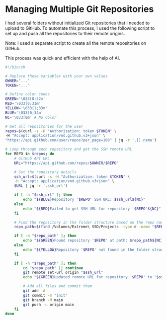 # Managing Multiple Git Repositories

I had several folders without initialized Git repositories that I needed to upload to GitHub. To automate this process, I used the following script to set up and push all the repositories to their remote origins.

Note: I used a separate script to create all the remote repositories on GitHub.

This process was quick and efficient with the help of AI.

```sh
#!/bin/sh

# Replace these variables with your own values
OWNER="..."
TOKEN="..."

# Define color codes
GREEN='\033[0;32m'
RED='\033[0;31m'
YELLOW='\033[1;33m'
BLUE='\033[0;34m'
NC='\033[0m' # No Color

# Get all repositories for the user
repos=$(curl -s -H "Authorization: token $TOKEN" \
-H "Accept: application/vnd.github.v3+json" \
"https://api.github.com/user/repos?per_page=100" | jq -r '.[].name')

# Loop through each repository and get the SSH remote URL
for REPO in $repos; do
    # GitHub API URL
    URL="https://api.github.com/repos/$OWNER/$REPO"

    # Get the repository details
    ssh_url=$(curl -s -H "Authorization: token $TOKEN" \
    -H "Accept: application/vnd.github.v3+json" \
    $URL | jq -r '.ssh_url')

    if [ -n "$ssh_url" ]; then
        echo "${BLUE}Repository '$REPO' SSH URL: $ssh_url${NC}"
    else
        echo "${RED}Failed to get SSH URL for repository '$REPO'${NC}"
    fi

    # Find the repository in the folder structure based on the repo name
    repo_path=$(find /Volumes/Extreme\ SSD/Projects -type d -name "$REPO" 2>/dev/null)

    if [ -n "$repo_path" ]; then
        echo "${GREEN}Found repository '$REPO' at path: $repo_path${NC}"
    else
        echo "${YELLOW}Repository '$REPO' not found in the folder structure${NC}"
    fi

    if [ -n "$repo_path" ]; then
        cd "$repo_path" || continue
        git remote set-url origin "$ssh_url"
        echo "${GREEN}Updated remote URL for repository '$REPO' to '$ssh_url'${NC}"

        # Add all files and commit them
        git add -A
        git commit -m "init"
        git branch -M main
        git push -u origin main
    fi
done
```